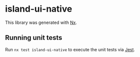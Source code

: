 # island-ui-native

This library was generated with [Nx](https://nx.dev).

## Running unit tests

Run `nx test island-ui-native` to execute the unit tests via [Jest](https://jestjs.io).
